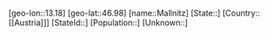 ﻿---
location: [46.98,13.18]
mapzoom: [7,12] 
mapmarker: city 
type: City
tags:
- geo/City


SpocWebEntityId: 32235
isDeleted: false
confidential: public

---
[geo-lon::13.18]
[geo-lat::46.98]
[name::Mallnitz]
[State::]
[Country::[[Austria]]]
[StateId::]
[Population::]
[Unknown::]

